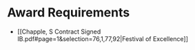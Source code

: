 # Award Requirements
- [[Chapple, S Contract Signed IB.pdf#page=1&selection=76,1,77,92|Festival of Excellence]]